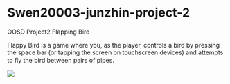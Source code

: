 # Swen20003-junzhin-project-2
OOSD Project2  Flapping Bird


Flappy Bird is a game where you, as the player, controls a bird by pressing the space bar (or tapping the screen on touchscreen devices) and attempts to ﬂy the bird between pairs of pipes.

![]("./image.png")
